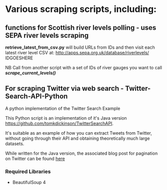 # Various scraping scripts, including:

## functions for Scottish river levels polling - uses SEPA river levels scraping
**retrieve_latest_from_csv.py** will build URLs from IDs and then visit each latest river level CSV at: http://apps.sepa.org.uk/database/riverlevels/ IDGOESHERE

NB Call from another script with a set of IDs of river gauges you want to call ***scrape_current_levels()***

## For scraping Twitter via web search - Twitter-Search-API-Python
A python implementation of the Twitter Search Example

This Python script is an implementation of it's Java version https://github.com/tomkdickinson/TwitterSearchAPI.

It's suitable as an example of how you can extract Tweets from Twitter, without going through their API and obtaining
theoretically much large datasets.

While written for the Java version, the associated blog post for pagination on Twitter can be found
[here](http://tomkdickinson.co.uk/2015/08/scraping-tweets-directly-from-twitters-search-update/)

### Required Libraries
* BeautifulSoup 4
